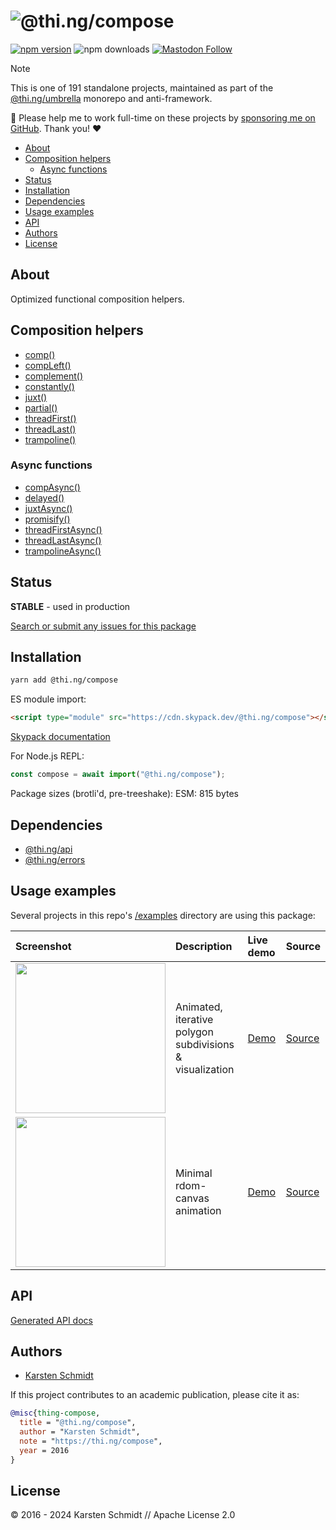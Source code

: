 <!-- This file is generated - DO NOT EDIT! -->
<!-- Please see: https://github.com/thi-ng/umbrella/blob/develop/CONTRIBUTING.md#changes-to-readme-files -->
# ![@thi.ng/compose](https://media.thi.ng/umbrella/banners-20230807/thing-compose.svg?0e8a3fa1)

[![npm version](https://img.shields.io/npm/v/@thi.ng/compose.svg)](https://www.npmjs.com/package/@thi.ng/compose)
![npm downloads](https://img.shields.io/npm/dm/@thi.ng/compose.svg)
[![Mastodon Follow](https://img.shields.io/mastodon/follow/109331703950160316?domain=https%3A%2F%2Fmastodon.thi.ng&style=social)](https://mastodon.thi.ng/@toxi)

> [!NOTE]
> This is one of 191 standalone projects, maintained as part
> of the [@thi.ng/umbrella](https://github.com/thi-ng/umbrella/) monorepo
> and anti-framework.
>
> 🚀 Please help me to work full-time on these projects by [sponsoring me on
> GitHub](https://github.com/sponsors/postspectacular). Thank you! ❤️

- [About](#about)
- [Composition helpers](#composition-helpers)
  - [Async functions](#async-functions)
- [Status](#status)
- [Installation](#installation)
- [Dependencies](#dependencies)
- [Usage examples](#usage-examples)
- [API](#api)
- [Authors](#authors)
- [License](#license)

## About

Optimized functional composition helpers.

## Composition helpers

- [comp()](https://docs.thi.ng/umbrella/compose/functions/comp.html)
- [compLeft()](https://docs.thi.ng/umbrella/compose/functions/compLeft.html)
- [complement()](https://docs.thi.ng/umbrella/compose/functions/complement.html)
- [constantly()](https://docs.thi.ng/umbrella/compose/functions/constantly.html)
- [juxt()](https://docs.thi.ng/umbrella/compose/functions/juxt.html)
- [partial()](https://docs.thi.ng/umbrella/compose/functions/partial.html)
- [threadFirst()](https://docs.thi.ng/umbrella/compose/functions/threadFirst.html)
- [threadLast()](https://docs.thi.ng/umbrella/compose/functions/threadLast.html)
- [trampoline()](https://docs.thi.ng/umbrella/compose/functions/trampoline.html)

### Async functions

- [compAsync()](https://docs.thi.ng/umbrella/compose/functions/compAsync.html)
- [delayed()](https://docs.thi.ng/umbrella/compose/functions/delayed.html)
- [juxtAsync()](https://docs.thi.ng/umbrella/compose/functions/juxtAsync.html)
- [promisify()](https://docs.thi.ng/umbrella/compose/functions/promisify.html)
- [threadFirstAsync()](https://docs.thi.ng/umbrella/compose/functions/threadFirstAsync.html)
- [threadLastAsync()](https://docs.thi.ng/umbrella/compose/functions/threadLastAsync.html)
- [trampolineAsync()](https://docs.thi.ng/umbrella/compose/functions/trampolineAsync.html)

## Status

**STABLE** - used in production

[Search or submit any issues for this package](https://github.com/thi-ng/umbrella/issues?q=%5Bcompose%5D+in%3Atitle)

## Installation

```bash
yarn add @thi.ng/compose
```

ES module import:

```html
<script type="module" src="https://cdn.skypack.dev/@thi.ng/compose"></script>
```

[Skypack documentation](https://docs.skypack.dev/)

For Node.js REPL:

```js
const compose = await import("@thi.ng/compose");
```

Package sizes (brotli'd, pre-treeshake): ESM: 815 bytes

## Dependencies

- [@thi.ng/api](https://github.com/thi-ng/umbrella/tree/develop/packages/api)
- [@thi.ng/errors](https://github.com/thi-ng/umbrella/tree/develop/packages/errors)

## Usage examples

Several projects in this repo's
[/examples](https://github.com/thi-ng/umbrella/tree/develop/examples)
directory are using this package:

| Screenshot                                                                                                                | Description                                              | Live demo                                                | Source                                                                                |
|:--------------------------------------------------------------------------------------------------------------------------|:---------------------------------------------------------|:---------------------------------------------------------|:--------------------------------------------------------------------------------------|
| <img src="https://raw.githubusercontent.com/thi-ng/umbrella/develop/assets/examples/poly-subdiv.jpg" width="240"/>        | Animated, iterative polygon subdivisions & visualization | [Demo](https://demo.thi.ng/umbrella/poly-subdiv/)        | [Source](https://github.com/thi-ng/umbrella/tree/develop/examples/poly-subdiv)        |
| <img src="https://raw.githubusercontent.com/thi-ng/umbrella/develop/assets/examples/rdom-canvas-basics.jpg" width="240"/> | Minimal rdom-canvas animation                            | [Demo](https://demo.thi.ng/umbrella/rdom-canvas-basics/) | [Source](https://github.com/thi-ng/umbrella/tree/develop/examples/rdom-canvas-basics) |

## API

[Generated API docs](https://docs.thi.ng/umbrella/compose/)

## Authors

- [Karsten Schmidt](https://thi.ng)

If this project contributes to an academic publication, please cite it as:

```bibtex
@misc{thing-compose,
  title = "@thi.ng/compose",
  author = "Karsten Schmidt",
  note = "https://thi.ng/compose",
  year = 2016
}
```

## License

&copy; 2016 - 2024 Karsten Schmidt // Apache License 2.0
